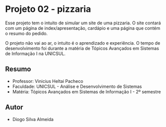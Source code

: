 # Projeto 02 - pizzaria 

Esse projeto tem o intuito de simular um site de uma pizzaria. O site contará com um página de index/apresentação, cardápio e uma página que contém o resumo do pedido.

O projeto não vai ao ar, o intuito é o aprendizado e experiência. O tempo de desenvolvimento foi durante a matéria de Tópicos Avançados em Sistemas de Informação I na UNICSUL.


## Resumo
- Professor: Vinicius Heltai Pacheco
- Faculdade: UNICSUL - Análise e Desenvolvimento de Sistemas
- Matéria: Tópicos Avançados em Sistemas de Informação I - 2º semestre
## Autor
- Diogo Silva Almeida 
